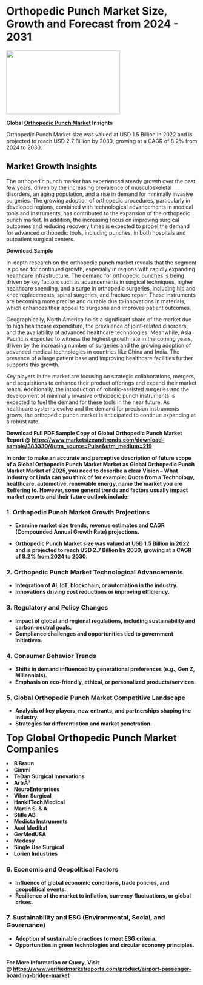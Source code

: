 <H1>Orthopedic Punch Market Size, Growth and Forecast from 2024 - 2031</H1><img class="aligncenter size-medium wp-image-584254" src="https://thirdeyenews.in/wp-content/uploads/2024/09/Global-Market-Research-300x168.jpeg" alt="" width="300" height="168" /><p><strong>Global&nbsp;<a href="https://www.marketsizeandtrends.com/download-sample/383330/&amp;utm_source=Pulse&amp;utm_medium=219">Orthopedic Punch Market</a> Insights</strong></p><p>Orthopedic Punch Market size was valued at USD 1.5 Billion in 2022 and is projected to reach USD 2.7 Billion by 2030, growing at a CAGR of 8.2% from 2024 to 2030.</p><p><h2>Market Growth Insights</h2> <p>The orthopedic punch market has experienced steady growth over the past few years, driven by the increasing prevalence of musculoskeletal disorders, an aging population, and a rise in demand for minimally invasive surgeries. The growing adoption of orthopedic procedures, particularly in developed regions, combined with technological advancements in medical tools and instruments, has contributed to the expansion of the orthopedic punch market. In addition, the increasing focus on improving surgical outcomes and reducing recovery times is expected to propel the demand for advanced orthopedic tools, including punches, in both hospitals and outpatient surgical centers.</p> <p><strong>Download Sample</strong></p> <p>In-depth research on the orthopedic punch market reveals that the segment is poised for continued growth, especially in regions with rapidly expanding healthcare infrastructure. The demand for orthopedic punches is being driven by key factors such as advancements in surgical techniques, higher healthcare spending, and a surge in orthopedic surgeries, including hip and knee replacements, spinal surgeries, and fracture repair. These instruments are becoming more precise and durable due to innovations in materials, which enhances their appeal to surgeons and improves patient outcomes.</p> <p>Geographically, North America holds a significant share of the market due to high healthcare expenditure, the prevalence of joint-related disorders, and the availability of advanced healthcare technologies. Meanwhile, Asia Pacific is expected to witness the highest growth rate in the coming years, driven by the increasing number of surgeries and the growing adoption of advanced medical technologies in countries like China and India. The presence of a large patient base and improving healthcare facilities further supports this growth.</p> <p>Key players in the market are focusing on strategic collaborations, mergers, and acquisitions to enhance their product offerings and expand their market reach. Additionally, the introduction of robotic-assisted surgeries and the development of minimally invasive orthopedic punch instruments is expected to fuel the demand for these tools in the near future. As healthcare systems evolve and the demand for precision instruments grows, the orthopedic punch market is anticipated to continue expanding at a robust rate.</p> <p><strong></p><p><span class=""><strong>Download Full PDF Sample Copy of Global Orthopedic Punch Market Report</strong> @ <a href="https://www.marketsizeandtrends.com/download-sample/383330/&amp;utm_source=Pulse&amp;utm_medium=219" target="_blank">https://www.marketsizeandtrends.com/download-sample/383330/&amp;utm_source=Pulse&amp;utm_medium=219</a></span></p><p>In order to make an accurate and perceptive description of future scope of a Global&nbsp;Orthopedic Punch Market Market as Global&nbsp;Orthopedic Punch Market Market of 2025, you need to describe a clear Vision &ndash; What Industry or Linda can you think of for example: Quote from a Technology, healthcare, automotive, renewable energy, name the market you are Reffering to. However, some general trends and factors usually impact market reports and their future outlook include:</p><h3>1.&nbsp;<strong>Orthopedic Punch Market Growth Projections</strong></h3><ul><li>Examine market size trends, revenue estimates and CAGR (Compounded Annual Growth Rate) projections.</li><li><p>Orthopedic Punch Market size was valued at USD 1.5 Billion in 2022 and is projected to reach USD 2.7 Billion by 2030, growing at a CAGR of 8.2% from 2024 to 2030.</p></li></ul><h3>2.&nbsp;<strong>Orthopedic Punch Market Technological Advancements</strong></h3><ul><li>Integration of AI, IoT, blockchain, or automation in the industry.</li><li>Innovations driving cost reductions or improving efficiency.</li></ul><h3>3.&nbsp;<strong>Regulatory and Policy Changes</strong></h3><ul><li>Impact of global and regional regulations, including sustainability and carbon-neutral goals.</li><li>Compliance challenges and opportunities tied to government initiatives.</li></ul><h3>4.&nbsp;<strong>Consumer Behavior Trends</strong></h3><ul><li>Shifts in demand influenced by generational preferences (e.g., Gen Z, Millennials).</li><li>Emphasis on eco-friendly, ethical, or personalized products/services.</li></ul><h3>5.&nbsp;<strong>Global Orthopedic Punch Market Competitive Landscape</strong></h3><ul><li>Analysis of key players, new entrants, and partnerships shaping the industry.</li><li>Strategies for differentiation and market penetration.</li></ul><p data-pm-slice="1 1 []"><span style="color: inherit; font-family: inherit; font-size: 25px;">Top Global Orthopedic Punch Market Companies</span></p><div class="" data-test-id=""><p><li>B Braun</li><li> Gimmi</li><li> TeDan Surgical Innovations</li><li> ArtrÃ²</li><li> NeuroEnterprises</li><li> Vikon Surgical</li><li> HankilTech Medical</li><li> Martin S. & A</li><li> Stille AB</li><li> Medicta Instruments</li><li> Asel Medikal</li><li> GerMedUSA</li><li> Medesy</li><li> Single Use Surgical</li><li> Lorien Industries</li></p></div><h3>6.&nbsp;<strong>Economic and Geopolitical Factors</strong></h3><ul><li>Influence of global economic conditions, trade policies, and geopolitical events.</li><li>Resilience of the market to inflation, currency fluctuations, or global crises.</li></ul><h3>7.&nbsp;<strong>Sustainability and ESG (Environmental, Social, and Governance)</strong></h3><ul><li>Adoption of sustainable practices to meet ESG criteria.</li><li>Opportunities in green technologies and circular economy principles.</li></ul><h2><strong style="font-size: 14px;">For More Information or Query, Visit @&nbsp;</strong><a style="background-color: #ffffff; font-size: 14px;" href="https://www.marketsizeandtrends.com/report/orthopedic-punch-market/" target="_blank">https://www.verifiedmarketreports.com/product/airport-passenger-boarding-bridge-market</a></h2>

